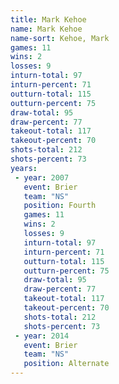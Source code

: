 ```yaml
---
title: Mark Kehoe
name: Mark Kehoe
name-sort: Kehoe, Mark
games: 11
wins: 2
losses: 9
inturn-total: 97
inturn-percent: 71
outturn-total: 115
outturn-percent: 75
draw-total: 95
draw-percent: 77
takeout-total: 117
takeout-percent: 70
shots-total: 212
shots-percent: 73
years:
 - year: 2007
   event: Brier
   team: "NS"
   position: Fourth
   games: 11
   wins: 2
   losses: 9
   inturn-total: 97
   inturn-percent: 71
   outturn-total: 115
   outturn-percent: 75
   draw-total: 95
   draw-percent: 77
   takeout-total: 117
   takeout-percent: 70
   shots-total: 212
   shots-percent: 73
 - year: 2014
   event: Brier
   team: "NS"
   position: Alternate
---
```

